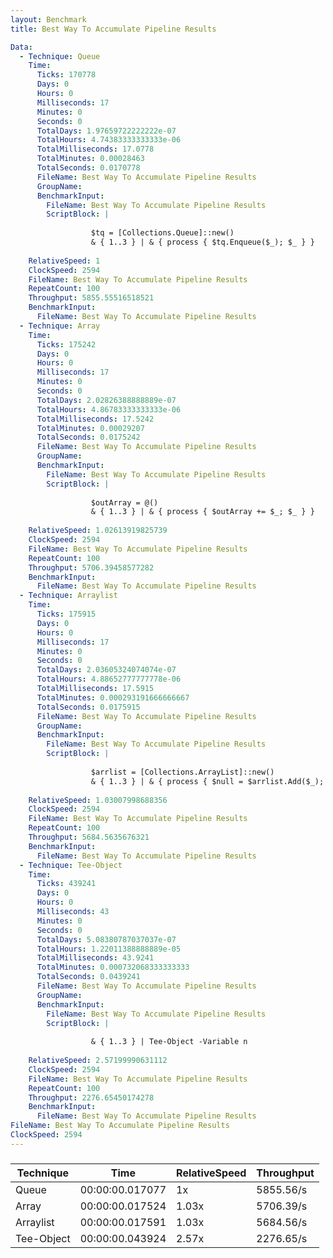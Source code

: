 ```yaml
---
layout: Benchmark
title: Best Way To Accumulate Pipeline Results

Data: 
  - Technique: Queue
    Time: 
      Ticks: 170778
      Days: 0
      Hours: 0
      Milliseconds: 17
      Minutes: 0
      Seconds: 0
      TotalDays: 1.97659722222222e-07
      TotalHours: 4.74383333333333e-06
      TotalMilliseconds: 17.0778
      TotalMinutes: 0.00028463
      TotalSeconds: 0.0170778
      FileName: Best Way To Accumulate Pipeline Results
      GroupName: 
      BenchmarkInput: 
        FileName: Best Way To Accumulate Pipeline Results
        ScriptBlock: |
          
                  $tq = [Collections.Queue]::new()
                  & { 1..3 } | & { process { $tq.Enqueue($_); $_ } }
              
    RelativeSpeed: 1
    ClockSpeed: 2594
    FileName: Best Way To Accumulate Pipeline Results
    RepeatCount: 100
    Throughput: 5855.55516518521
    BenchmarkInput: 
      FileName: Best Way To Accumulate Pipeline Results
  - Technique: Array
    Time: 
      Ticks: 175242
      Days: 0
      Hours: 0
      Milliseconds: 17
      Minutes: 0
      Seconds: 0
      TotalDays: 2.02826388888889e-07
      TotalHours: 4.86783333333333e-06
      TotalMilliseconds: 17.5242
      TotalMinutes: 0.00029207
      TotalSeconds: 0.0175242
      FileName: Best Way To Accumulate Pipeline Results
      GroupName: 
      BenchmarkInput: 
        FileName: Best Way To Accumulate Pipeline Results
        ScriptBlock: |
          
                  $outArray = @()
                  & { 1..3 } | & { process { $outArray += $_; $_ } }
              
    RelativeSpeed: 1.02613919825739
    ClockSpeed: 2594
    FileName: Best Way To Accumulate Pipeline Results
    RepeatCount: 100
    Throughput: 5706.39458577282
    BenchmarkInput: 
      FileName: Best Way To Accumulate Pipeline Results
  - Technique: Arraylist
    Time: 
      Ticks: 175915
      Days: 0
      Hours: 0
      Milliseconds: 17
      Minutes: 0
      Seconds: 0
      TotalDays: 2.03605324074074e-07
      TotalHours: 4.88652777777778e-06
      TotalMilliseconds: 17.5915
      TotalMinutes: 0.000293191666666667
      TotalSeconds: 0.0175915
      FileName: Best Way To Accumulate Pipeline Results
      GroupName: 
      BenchmarkInput: 
        FileName: Best Way To Accumulate Pipeline Results
        ScriptBlock: |
          
                  $arrlist = [Collections.ArrayList]::new()
                  & { 1..3 } | & { process { $null = $arrlist.Add($_); $_ } }
              
    RelativeSpeed: 1.03007998688356
    ClockSpeed: 2594
    FileName: Best Way To Accumulate Pipeline Results
    RepeatCount: 100
    Throughput: 5684.5635676321
    BenchmarkInput: 
      FileName: Best Way To Accumulate Pipeline Results
  - Technique: Tee-Object
    Time: 
      Ticks: 439241
      Days: 0
      Hours: 0
      Milliseconds: 43
      Minutes: 0
      Seconds: 0
      TotalDays: 5.08380787037037e-07
      TotalHours: 1.22011388888889e-05
      TotalMilliseconds: 43.9241
      TotalMinutes: 0.000732068333333333
      TotalSeconds: 0.0439241
      FileName: Best Way To Accumulate Pipeline Results
      GroupName: 
      BenchmarkInput: 
        FileName: Best Way To Accumulate Pipeline Results
        ScriptBlock: |
           
                  & { 1..3 } | Tee-Object -Variable n 
              
    RelativeSpeed: 2.57199990631112
    ClockSpeed: 2594
    FileName: Best Way To Accumulate Pipeline Results
    RepeatCount: 100
    Throughput: 2276.65450174278
    BenchmarkInput: 
      FileName: Best Way To Accumulate Pipeline Results
FileName: Best Way To Accumulate Pipeline Results
ClockSpeed: 2594
---
```



### 


|Technique |Time           |RelativeSpeed|Throughput|
|----------|---------------|-------------|----------|
|Queue     |00:00:00.017077|1x           |5855.56/s |
|Array     |00:00:00.017524|1.03x        |5706.39/s |
|Arraylist |00:00:00.017591|1.03x        |5684.56/s |
|Tee-Object|00:00:00.043924|2.57x        |2276.65/s |
